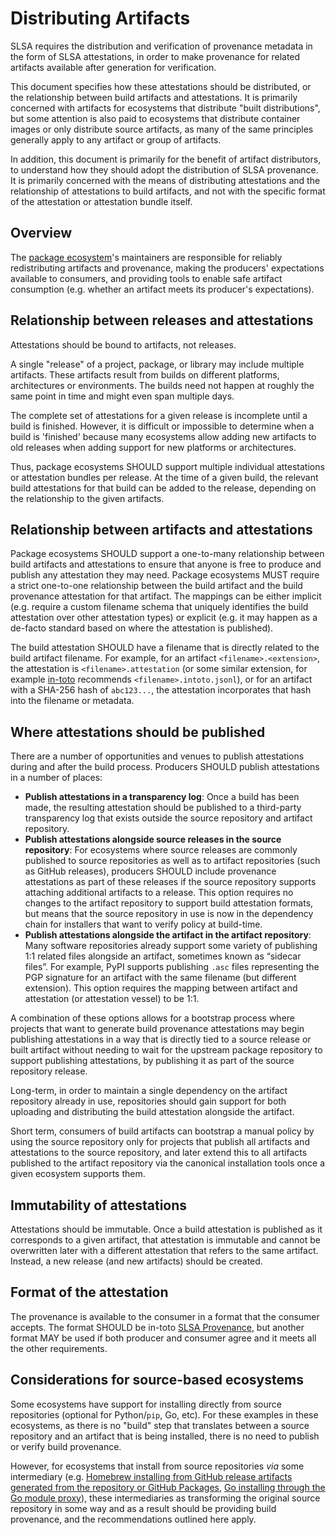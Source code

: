 # Distributing Artifacts

SLSA requires the distribution and verification of provenance metadata in the
form of SLSA attestations, in order to make provenance for related artifacts
available after generation for verification.

This document specifies how these attestations should be distributed, or the
relationship between build artifacts and attestations. It is primarily
concerned with artifacts for ecosystems that distribute "built distributions",
but some attention is also paid to ecosystems that distribute container images
or only distribute source artifacts, as many of the same principles generally
apply to any artifact or group of artifacts.

In addition, this document is primarily for the benefit of artifact
distributors, to understand how they should adopt the distribution of SLSA
provenance. It is primarily concerned with the means of distributing
attestations and the relationship of attestations to build artifacts, and not
with the specific format of the attestation or attestation bundle itself.

## Overview

The [package ecosystem](terminology.md#package-model)'s maintainers are
responsible for reliably redistributing artifacts and provenance, making the
producers' expectations available to consumers, and providing tools to enable
safe artifact consumption (e.g. whether an artifact meets its producer's
expectations).

## Relationship between releases and attestations

Attestations should be bound to artifacts, not releases.

A single "release" of a project, package, or library may
include multiple artifacts. These artifacts result from builds on
different platforms, architectures or environments. The builds need not happen
at roughly the same point in time and might even span multiple days.

The complete set of attestations for a given release is
incomplete until a build is finished. However, it is difficult or impossible to determine
when a build is 'finished' because many ecosystems allow
adding new artifacts to old releases when adding support for new platforms or architectures.

Thus, package ecosystems SHOULD support multiple individual attestations or
attestation bundles per release. At the time of a given build, the relevant
build attestations for that build can be added to the release, depending on the
relationship to the given artifacts.

## Relationship between artifacts and attestations

Package ecosystems SHOULD support a one-to-many relationship between build artifacts
and attestations to ensure that anyone is free to produce and publish any
attestation they may need. Package ecosystems MUST require a strict one-to-one relationship between
the build artifact and the build provenance attestation for that artifact.
The mappings can be either implicit (e.g. require a custom filename schema that uniquely identifies the build
attestation over other attestation types) or explicit (e.g. it may happen as a de-facto
standard based on where the attestation is published).

The build attestation SHOULD have a filename that is directly
related to the build artifact filename. For example, for an artifact
`<filename>.<extension>`, the attestation is `<filename>.attestation` (or some
similar extension, for example [in-toto](https://in-toto.io/) recommends
`<filename>.intoto.jsonl`), or for an artifact with a SHA-256 hash of
`abc123...`, the attestation incorporates that hash into the filename or
metadata.

## Where attestations should be published

There are a number of opportunities and venues to publish attestations during
and after the build process. Producers SHOULD publish attestations in a
number of places:

-   **Publish attestations in a transparency log**: Once a build has been made,
    the resulting attestation should be published to a third-party transparency
    log that exists outside the source repository and artifact repository.
-   **Publish attestations alongside source releases in the source
    repository**: For ecosystems where source releases are commonly published
    to source repositories as well as to artifact repositories (such as GitHub
    releases), producers SHOULD include provenance
    attestations as part of these releases if the source repository supports attaching additional artifacts
    to a release. This option requires no changes to
    the artifact repository to support build attestation formats, but means
    that the source repository in use is now in the dependency chain for
    installers that want to verify policy at build-time.
-   **Publish attestations alongside the artifact in the artifact repository**:
    Many software repositories already support some variety of publishing 1:1
    related files alongside an artifact, sometimes known as “sidecar files”.
    For example, PyPI supports publishing `.asc` files representing the PGP
    signature for an artifact with the same filename (but different extension).
    This option requires the mapping between artifact and attestation (or attestation
    vessel) to be 1:1.

A combination of these options allows for a bootstrap process where projects
that want to generate build provenance attestations may begin publishing
attestations in a way that is directly tied to a source release or built
artifact without needing to wait for the upstream package repository to support
publishing attestations, by publishing it as part of the source repository
release.

Long-term, in order to maintain a single dependency on the artifact repository
already in use, repositories should gain support for both uploading and distributing the build
attestation alongside the artifact.

Short term, consumers of build artifacts can bootstrap a manual policy by using
the source repository only for projects that publish all artifacts and
attestations to the source repository, and later extend this to all artifacts
published to the artifact repository via the canonical installation tools once
a given ecosystem supports them.

## Immutability of attestations

Attestations should be immutable. Once a build attestation is published as it
corresponds to a given artifact, that attestation is immutable and cannot be
overwritten later with a different attestation that refers to the same
artifact. Instead, a new release (and new artifacts) should be created.

## Format of the attestation

The provenance is available to the consumer in a format that the consumer
accepts. The format SHOULD be in-toto [SLSA Provenance](/provenance),
but another format MAY be used if both producer and consumer agree and it meets
all the other requirements.

## Considerations for source-based ecosystems

Some ecosystems have support for installing directly from source repositories
(optional for Python/`pip`, Go, etc). For these examples in these ecosystems,
as there is no "build" step that translates between a source repository and an
artifact that is being installed, there is no need to publish or verify build
provenance.

However, for ecosystems that install from source repositories _via_ some
intermediary (e.g. [Homebrew installing from GitHub release artifacts generated
from the repository or GitHub Packages](https://docs.brew.sh/Bottles), [Go
installing through the Go module proxy](https://proxy.golang.org/)), these
intermediaries as transforming the original source repository in some way and
as a result should be providing build provenance, and the recommendations
outlined here apply.
